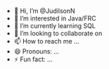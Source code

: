 - 👋 Hi, I’m @JudilsonN
- 👀 I’m interested in Java/FRC 
- 🌱 I’m currently learning SQL
- 💞️ I’m looking to collaborate on 
- 📫 How to reach me ...
- 😄 Pronouns: ...
- ⚡ Fun fact: ...

<!---
JudilsonN/JudilsonN is a ✨ special ✨ repository because its `README.md` (this file) appears on your GitHub profile.
You can click the Preview link to take a look at your changes.
--->
